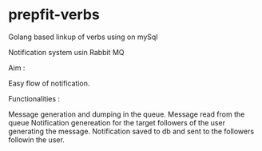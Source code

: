 # prepfit-verbs
Golang based linkup of verbs using on mySql

Notification system usin Rabbit MQ

Aim :

Easy flow of notification.

Functionalities : 

Message generation and dumping in the queue.
Message read from the queue
Notification genereation for the target followers of the user generating the message.
Notification saved to db and sent to the followers followin the user.
